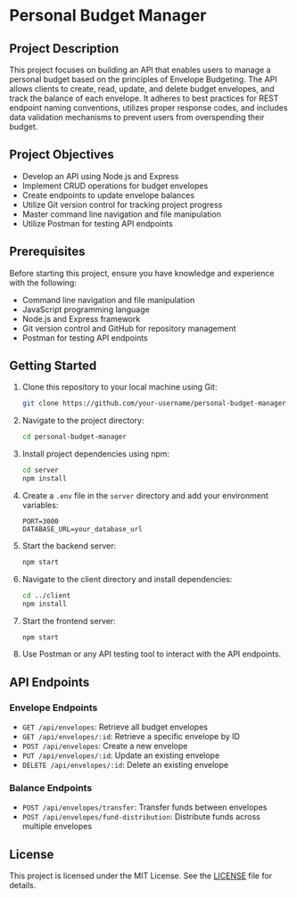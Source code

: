 # Personal Budget Manager

## Project Description
This project focuses on building an API that enables users to manage a personal budget based on the principles of Envelope Budgeting. The API allows clients to create, read, update, and delete budget envelopes, and track the balance of each envelope. It adheres to best practices for REST endpoint naming conventions, utilizes proper response codes, and includes data validation mechanisms to prevent users from overspending their budget.

## Project Objectives
- Develop an API using Node.js and Express
- Implement CRUD operations for budget envelopes
- Create endpoints to update envelope balances
- Utilize Git version control for tracking project progress
- Master command line navigation and file manipulation
- Utilize Postman for testing API endpoints

## Prerequisites
Before starting this project, ensure you have knowledge and experience with the following:
- Command line navigation and file manipulation
- JavaScript programming language
- Node.js and Express framework
- Git version control and GitHub for repository management
- Postman for testing API endpoints

## Getting Started
1. Clone this repository to your local machine using Git:
    ```bash
    git clone https://github.com/your-username/personal-budget-manager
    ```
2. Navigate to the project directory:
    ```bash
    cd personal-budget-manager
    ```
3. Install project dependencies using npm:
    ```bash
    cd server
    npm install
    ```
4. Create a `.env` file in the `server` directory and add your environment variables:
    ```env
    PORT=3000
    DATABASE_URL=your_database_url
    ```
5. Start the backend server:
    ```bash
    npm start
    ```
6. Navigate to the client directory and install dependencies:
    ```bash
    cd ../client
    npm install
    ```
7. Start the frontend server:
    ```bash
    npm start
    ```
8. Use Postman or any API testing tool to interact with the API endpoints.

## API Endpoints
### Envelope Endpoints
- `GET /api/envelopes`: Retrieve all budget envelopes
- `GET /api/envelopes/:id`: Retrieve a specific envelope by ID
- `POST /api/envelopes`: Create a new envelope
- `PUT /api/envelopes/:id`: Update an existing envelope
- `DELETE /api/envelopes/:id`: Delete an existing envelope

### Balance Endpoints
- `POST /api/envelopes/transfer`: Transfer funds between envelopes
- `POST /api/envelopes/fund-distribution`: Distribute funds across multiple envelopes

## License
This project is licensed under the MIT License. See the [LICENSE](LICENSE) file for details.